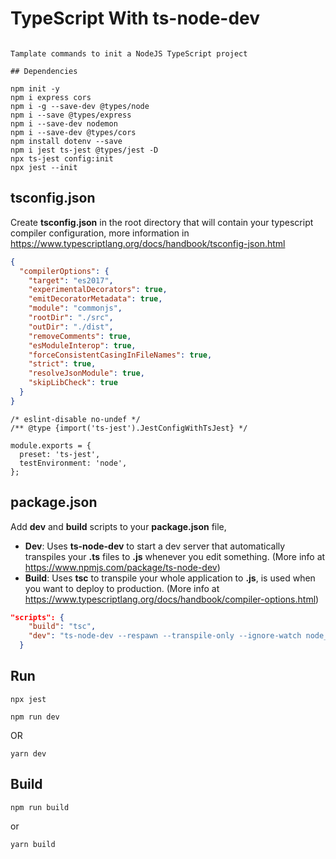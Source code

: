 # TypeScript With ts-node-dev

```

Tamplate commands to init a NodeJS TypeScript project

## Dependencies
```

```
npm init -y
npm i express cors
npm i -g --save-dev @types/node
npm i --save @types/express
npm i --save-dev nodemon
npm i --save-dev @types/cors
npm install dotenv --save
npm i jest ts-jest @types/jest -D
npx ts-jest config:init
npx jest --init
```
## tsconfig.json

Create **tsconfig.json** in the root directory that will contain your typescript compiler configuration, more information in https://www.typescriptlang.org/docs/handbook/tsconfig-json.html

``` JSON
{
  "compilerOptions": {
    "target": "es2017", 
    "experimentalDecorators": true, 
    "emitDecoratorMetadata": true, 
    "module": "commonjs",
    "rootDir": "./src", 
    "outDir": "./dist", 
    "removeComments": true, 
    "esModuleInterop": true, 
    "forceConsistentCasingInFileNames": true, 
    "strict": true, 
    "resolveJsonModule": true,
    "skipLibCheck": true 
  }
}
```
``` JEST
/* eslint-disable no-undef */
/** @type {import('ts-jest').JestConfigWithTsJest} */

module.exports = {
  preset: 'ts-jest',
  testEnvironment: 'node',
};

```

## package.json

Add **dev** and **build** scripts to your **package.json** file, 

- **Dev**: Uses **ts-node-dev** to start a dev server that automatically transpiles your **.ts** files to **.js** whenever you edit something. (More info at https://www.npmjs.com/package/ts-node-dev)
- **Build**: Uses **tsc** to transpile your whole application to **.js**, is used when you want to deploy to production. (More info at https://www.typescriptlang.org/docs/handbook/compiler-options.html)

``` JSON
"scripts": {
    "build": "tsc",
    "dev": "ts-node-dev --respawn --transpile-only --ignore-watch node_modules --no-notify src/index.ts"
  }
```
## Run


```
npx jest

npm run dev
```
OR
```
yarn dev
```

## Build
```
npm run build
```
or
```
yarn build
```